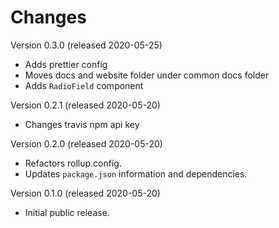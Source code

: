 # Changes

Version 0.3.0 (released 2020-05-25)

* Adds prettier config
* Moves docs and website folder under common docs folder
* Adds `RadioField` component

Version 0.2.1 (released 2020-05-20)

* Changes travis npm api key

Version 0.2.0 (released 2020-05-20)

* Refactors rollup.config.
* Updates `package.json` information and dependencies.

Version 0.1.0 (released 2020-05-20)

* Initial public release.
